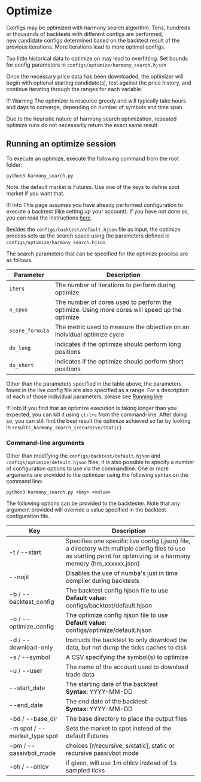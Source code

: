 # Optimize

Configs may be optimized with harmony search algorithm.  Tens, hundreds or thousands of backtests with different configs are performed,  
new candidate configs determined based on the backtest result of the previous iterations.  More iterations lead to more optimal configs.

Too little historical data to optimize on may lead to overfitting.  Set bounds for config parameters in `configs/optimize/harmony_search.hjson`

Once the necessary price data has been downloaded, the optimizer will begin with optional starting candidate(s), 
test against the price history, and continue iterating through the ranges for each variable.  

!!! Warning
    The optimizer is resource greedy and will typically take hours and days to converge, depending on number of symbols and time span.


Due to the heuristic nature of harmony search optimization, repeated optimize runs do not necessarily return the exact same result.

## Running an optimize session

To execute an optimize, execute the following command from the root folder:

```shell
python3 harmony_search.py
```
Note: the default market is Futures. Use one of the keys to define spot market if you want that. 

!!! Info
    This page assumes you have already performed configuration to execute a backtest (like setting up your account).
    If you have not done so, you can read the instructions [here](backtesting.md).

Besides the `configs/backtest/default.hjson` file as input, the optimize process sets up the search space using
the parameters defined in `configs/optimize/harmony_search.hjson`.

The search parameters that can be specified for the optimize process are as follows.

| Parameter     | Description
| ----------    | -----------
| `iters`       | The number of iterations to perform during optimize
| `n_cpus`    | The number of cores used to perform the optimize. Using more cores will speed up the optimize
| `score_formula` | The metric used to measure the objective on an individual optimize cycle
| `do_long` | Indicates if the optimize should perform long positions
| `do_short` | Indicates if the optimize should perform short positions

Other than the parameters specified in the table above, the parameters found in the live config file are also specified
as a range. For a description of each of those individual parameters, please see [Running live](live.md) 

!!! Info
    If you find that an optimize execution is taking longer than you expected, you can kill it using `ctrl+c` from the command-line.
    After doing so, you can still find the best result the optimize achieved so far by looking in `results_harmony_search_{recursive/static}`.

### Command-line arguments

Other than modifying the `configs/backtest/default.hjson` and `configs/optimize/default.hjson` files, it is also possible
to specify a number of configuration options to use via the commandline.
One or more arguments are provided to the optimizer using the following syntax on the command line:

```shell
python3 harmony_search.py <key> <value>
```

The following options can be provided to the backtester. Note that any argument provided will override a value specified in the backtest configuration file.

| Key | Description
| --- | -----------
| -t / --start | Specifies one specific live config (.json) file, a directory with multiple config files to use as starting point for optimizing or a harmony memory (hm_xxxxxx.json)
| --nojit | Disables the use of numba's just in time compiler during backtests
| -b / --backtest_config | The backtest config hjson file to use<br/>**Default value:** configs/backtest/default.hjson
| -o / --optimize_config | The optimize config hjson file to use<br/>**Default value:** configs/optimize/default.hjson
| -d / --download-only | Instructs the backtest to only download the data, but not dump the ticks caches to disk
| -s / --symbol | A CSV specifying the symbol(s) to optimize
| -u / --user | The name of the account used to download trade data
| --start_date | The starting date of the backtest<br/>**Syntax:** YYYY-MM-DD
| --end_date | The end date of the backtest<br/>**Syntax:** YYYY-MM-DD
| -bd / --base_dir | The base directory to place the output files
| -m spot / --market_type spot | Sets the market to spot instead of the default Futures
| -pm / --passivbot_mode | choices [r/recursive, s/static], static or recursive passivbot mode
| -oh / --ohlcv | if given, will use 1m ohlcv instead of 1s sampled ticks
